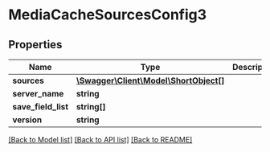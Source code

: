 # MediaCacheSourcesConfig3

## Properties
Name | Type | Description | Notes
------------ | ------------- | ------------- | -------------
**sources** | [**\Swagger\Client\Model\ShortObject[]**](ShortObject.md) |  | 
**server_name** | **string** |  | 
**save_field_list** | **string[]** |  | [optional] 
**version** | **string** |  | 

[[Back to Model list]](../README.md#documentation-for-models) [[Back to API list]](../README.md#documentation-for-api-endpoints) [[Back to README]](../README.md)


